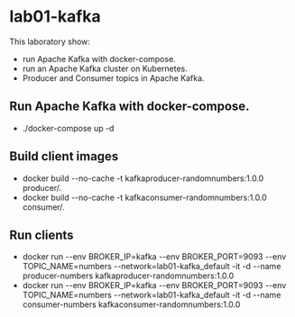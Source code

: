 # lab01-kafka

This laboratory show:

* run Apache Kafka with docker-compose.
* run an Apache Kafka cluster on Kubernetes.
* Producer and Consumer topics in Apache Kafka.

## Run Apache Kafka with docker-compose.

* ./docker-compose up -d

## Build client images

* docker build --no-cache -t kafkaproducer-randomnumbers:1.0.0 producer/.
* docker build --no-cache -t kafkaconsumer-randomnumbers:1.0.0 consumer/.

## Run clients

* docker run --env BROKER_IP=kafka --env BROKER_PORT=9093 --env TOPIC_NAME=numbers --network=lab01-kafka_default -it -d --name producer-numbers kafkaproducer-randomnumbers:1.0.0
* docker run --env BROKER_IP=kafka --env BROKER_PORT=9093 --env TOPIC_NAME=numbers --network=lab01-kafka_default -it -d --name consumer-numbers kafkaconsumer-randomnumbers:1.0.0


